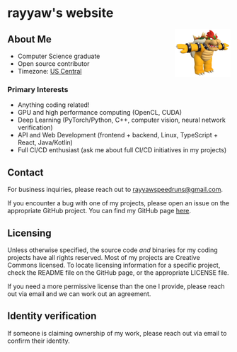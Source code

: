 # rayyaw's website

<img src="files/userpic.png" width="25%" align="right" alt="rayyaw profile picture">

## About Me

- Computer Science graduate
- Open source contributor
- Timezone: [US Central](https://time.is/CT)

### Primary Interests

- Anything coding related!
- GPU and high performance computing (OpenCL, CUDA)
- Deep Learning (PyTorch/Python, C++, computer vision, neural network verification)
- API and Web Development (frontend + backend, Linux, TypeScript + React, Java/Kotlin)
- Full CI/CD enthusiast (ask me about full CI/CD initiatives in my projects)

## Contact

For business inquiries, please reach out to [rayyawspeedruns@gmail.com](mailto:rayyawspeedruns@gmail.com).

If you encounter a bug with one of my projects, please open an issue on the appropriate GitHub project. You can find my GitHub page [here](https://github.com/rayyaw).

## Licensing

Unless otherwise specified, the source code *and* binaries for my coding projects have all rights reserved. Most of my projects are Creative Commons licensed. To locate licensing information for a specific project, check the README file on the GitHub page, or the appropriate LICENSE file.

If you need a more permissive license than the one I provide, please reach out via email and we can work out an agreement.

## Identity verification

If someone is claiming ownership of my work, please reach out via email to confirm their identity.
